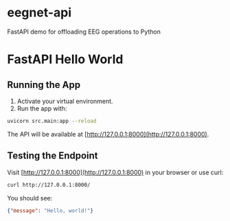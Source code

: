 # eegnet-api
FastAPI demo for offloading EEG operations to Python

# FastAPI Hello World

## Running the App

1. Activate your virtual environment.
2. Run the app with:

```bash
uvicorn src.main:app --reload
```

The API will be available at [http://127.0.0.1:8000](http://127.0.0.1:8000).

## Testing the Endpoint

Visit [http://127.0.0.1:8000](http://127.0.0.1:8000) in your browser or use curl:

```bash
curl http://127.0.0.1:8000/
```

You should see:

```json
{"message": "Hello, world!"}
```
